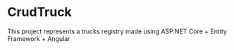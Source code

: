 # CrudTruck
This project represents a trucks registry made using ASP.NET Core + Entity Framework + Angular
